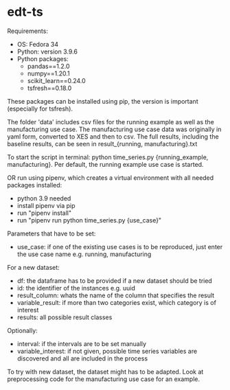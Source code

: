 # edt-ts

Requirements:
* OS: Fedora 34 
* Python: version 3.9.6 
* Python packages: 
    * pandas==1.2.0
    * numpy==1.20.1
    * scikit_learn==0.24.0
    * tsfresh==0.18.0

These packages can be installed using pip, the version is important (especially for tsfresh). 

The folder 'data' includes csv files for the running example as well as the manufacturing use case.
The manufacturing use case data was originally in yaml form, converted to XES and then to csv. 
The full results, including the baseline results, can be seen in result_{running, manufacturing}.txt

To start the script in terminal: python time_series.py {running_example, manufacturing}.
Per default, the running example use case is started. 

OR run using pipenv, which creates a virtual environment with all needed packages installed:
* python 3.9 needed
* install pipenv via pip
* run "pipenv install"
* run "pipenv run python time_series.py {use_case}"

Parameters that have to be set: 
* use_case: if one of the existing use cases is to be reproduced, just enter the use case name e.g. running, manufacturing 

For a new dataset: 
* df: the dataframe has to be provided if a new dataset should be tried 
* id: the identifier of the instances e.g. uuid 
* result_column: whats the name of the column that specifies the result 
* variable_result: if more than two categories exist, which category is of interest 
* results: all possible result classes

Optionally: 
* interval: if the intervals are to be set manually
* variable_interest: if not given, possible time series variables are discovered and all are included in the process

To try with new dataset, the dataset might has to be adapted. Look at preprocessing code for the manufacturing use case for an example.
